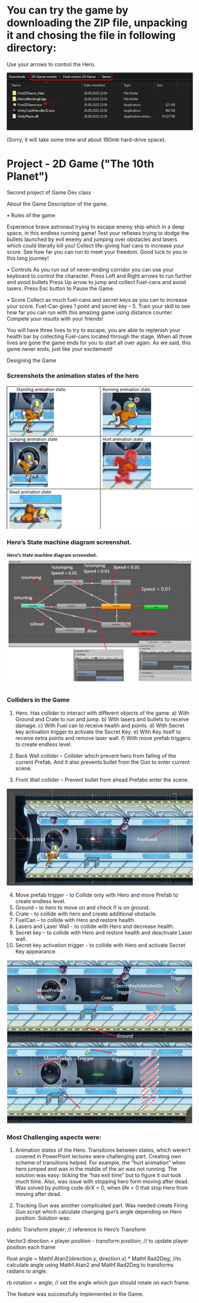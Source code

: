 # You can try the game by downloading the ZIP file, unpacking it and chosing the file in following directory:
Use your arrows to control the Hero.

![](AssetsForReadme/1.jpg) 

(Sorry, it will take some time and about 190mb hard-drive space).


# Project - 2D Game ("The 10th Planet")
 
 Second project of Game Dev class
 

About the Game
Description of the game. 

•	Rules of the game

Experience brave astronaut trying to escape enemy ship which in a deep space, in this endless running game!
Test your reflexes trying to dodge the bullets launched by evil enemy and jumping over obstacles and lasers which could literally kill you! Collect life-giving fuel cans to increase your score. See how far you can run to meet your freedom. Good luck to you in this long journey!

•	Controls
As you run out of never-ending corridor you can use your keyboard to control the character.
Press Left and Right arrows to run further and avoid bullets
Press Up arrow to jump and collect Fuel-cans and avoid lasers.
Press Esc button to Pause the Game.

•	Score
Collect as much fuel-cans and secret keys as you can to increase your score. Fuel-Can gives 1 point and secret key – 5.
       Train your skill to see how far you can run with this amazing game using distance counter. 
       Compete your results with your friends!

You will have three lives to try to escape, you are able to replenish your health bar by collecting Fuel-cans located through the stage. When all three lives are gone the game ends for you to start all over again. As we said, this game never ends, just like your excitement!


Designing the Game
### Screenshots the animation states of the hero
![](AssetsForReadme/hero%20states.jpg)

### Hero’s State machine diagram screenshot.
 
![](AssetsForReadme/states%20machine%20diagram.jpg)


### Colliders in the Game
1)	Hero.
  Has collider to interact with different objects of the game:
a)	With Ground and Crate to run and jump. 
b)	With lasers and bullets to receive damage. 
c)	With Fuel can to receive health and points. 
d)	With Secret key activation trigger to activate the Secret Key. 
e)	With Key itself to receive extra points and remove laser wall. 
f)	With move prefab triggers to create endless level.

2)	Back Wall collider – Collider which prevent hero from falling of the current Prefab. And it also prevents bullet from the Gun to enter current scene.
3)	Front Wall collider – Prevent bullet from ahead Prefabs enter the scene.  

![](AssetsForReadme/fron%2Bbackt%20wall%20colliders.jpg)

4)	Move prefab trigger - to Collide only with Hero and move Prefab to create endless level.
5)	Ground – to hero to move on and check if is on ground.
6)	Crate - to collide with hero and create additional obstacle. 
7)	FuelCan – to collide with Hero and restore health.
8)	Lasers and Laser Wall - to collide with Hero and decrease health.
9)	Secret key – to collide with Hero and restore health and deactivate Laser wall. 
10)	Secret key activation trigger - to collide with Hero and activate Secret Key appearance. 
 
![](AssetsForReadme/other%20colliders.jpg) 

### Most Challenging aspects were:
1)	Animation states of the Hero. 
Transitions between states, which weren’t covered in PowerPoint lectures were challenging part. Creating own scheme of transitions helped. For example, the “hurt animation” when hero jumped and was in the middle of the air was not running.  The solution was easy: ticking the “has exit time” but to figure it out took much time. Also, was issue with stopping hero form moving after dead. Was solved by putting code dirX = 0; when life = 0 that stop Hero from moving after dead. 

2)	Tracking Gun was another complicated part. 
Was needed create Firing Gun script which calculate changing gun’s angle depending on Hero position. Solution was:

public Transform player; // reference to Hero’s Transform

Vector3 direction = player.position - transform.position; // to update player position each frame

float angle = Mathf.Atan2(direction.y, direction.x) * Mathf.Rad2Deg;  //to calculate angle using Mathf.Atan2 and Mathf.Rad2Deg to transforms radians to angle.

rb.rotation = angle; // set the angle which gun should rotate on each frame.

The feature was successfully implemented in the Game.
